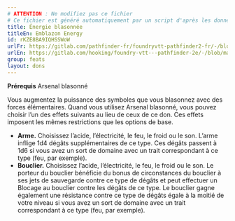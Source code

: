 ```yaml
---
# ATTENTION : Ne modifiez pas ce fichier
# Ce fichier est généré automatiquement par un script d'après les données du module Foundry VTT officiel et de sa traduction
title: Énergie blasonnée
titleEn: Emblazon Energy
id: rKZE8BA9IQHSSWoW
urlFr: https://gitlab.com/pathfinder-fr/foundryvtt-pathfinder2-fr/-/blob/master/data/feats/rKZE8BA9IQHSSWoW.htm
urlEn: https://gitlab.com/hooking/foundry-vtt---pathfinder-2e/-/blob/master/packs/data/feats.db/emblazon-energy.json
group: feats
layout: dons
---
```

**Prérequis** Arsenal blasonné

Vous augmentez la puissance des symboles que vous blasonnez avec des forces élémentaires. Quand vous utilisez Arsenal blasonné, vous pouvez choisir l’un des effets suivants au lieu de ceux de ce don. Ces effets imposent les mêmes restrictions que les options de base.


- **Arme.** Choisissez l’acide, l’électricité, le feu, le froid ou le son. L’arme inflige 1d4 dégâts supplémentaires de ce type. Ces dégâts passent à 1d6 si vous avez un sort de domaine avec un trait correspondant à ce type (feu, par exemple).
- **Bouclier.** Choisissez l’acide, l’électricité, le feu, le froid ou le son. Le porteur du bouclier bénéficie du bonus de circonstances du bouclier à ses jets de sauvegarde contre ce type de dégâts et peut effectuer un Blocage au bouclier contre les dégâts de ce type. Le bouclier gagne également une résistance contre ce type de dégâts égale à la moitié de votre niveau si vous avez un sort de domaine avec un trait correspondant à ce type (feu, par exemple).


